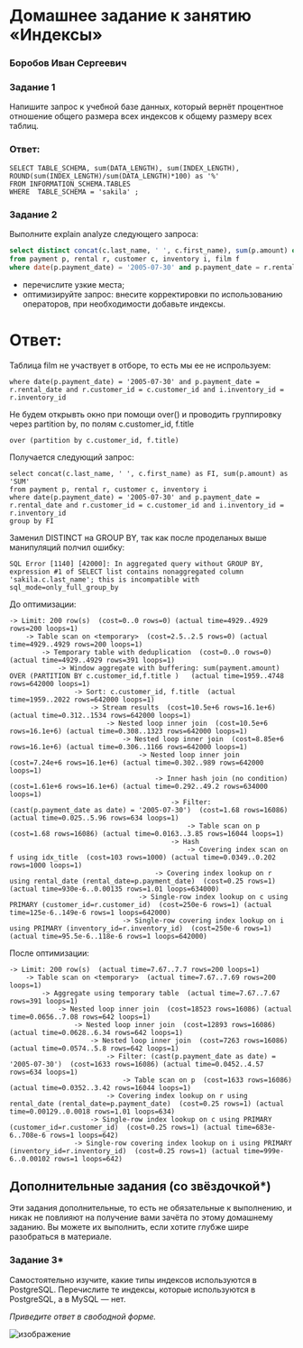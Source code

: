 # Домашнее задание к занятию «Индексы»

### Боробов Иван Сергеевич

### Задание 1

Напишите запрос к учебной базе данных, который вернёт процентное отношение общего размера всех индексов к общему размеру всех таблиц.

### Ответ:

```
SELECT TABLE_SCHEMA, sum(DATA_LENGTH), sum(INDEX_LENGTH), ROUND(sum(INDEX_LENGTH)/sum(DATA_LENGTH)*100) as '%'
FROM INFORMATION_SCHEMA.TABLES
WHERE  TABLE_SCHEMA = 'sakila' ;
```

### Задание 2

Выполните explain analyze следующего запроса:
```sql
select distinct concat(c.last_name, ' ', c.first_name), sum(p.amount) over (partition by c.customer_id, f.title)
from payment p, rental r, customer c, inventory i, film f
where date(p.payment_date) = '2005-07-30' and p.payment_date = r.rental_date and r.customer_id = c.customer_id and i.inventory_id = r.inventory_id
```
- перечислите узкие места;
- оптимизируйте запрос: внесите корректировки по использованию операторов, при необходимости добавьте индексы.

# Ответ:

Таблица film не участвует в отборе, то есть мы ее не испрользуем:
```
where date(p.payment_date) = '2005-07-30' and p.payment_date = r.rental_date and r.customer_id = c.customer_id and i.inventory_id = r.inventory_id
```
Не будем открывть окно при помощи over() и проводить группировку через partition by, по полям c.customer_id, f.title
```
over (partition by c.customer_id, f.title)
```
Получается следующий запрос:
```
select concat(c.last_name, ' ', c.first_name) as FI, sum(p.amount) as 'SUM'
from payment p, rental r, customer c, inventory i
where date(p.payment_date) = '2005-07-30' and p.payment_date = r.rental_date and r.customer_id = c.customer_id and i.inventory_id = r.inventory_id
group by FI
```
Заменил DISTINCT на GROUP BY, так как после проделаных выше манипуляций полчил ошибку:
```
SQL Error [1140] [42000]: In aggregated query without GROUP BY, expression #1 of SELECT list contains nonaggregated column 'sakila.c.last_name'; this is incompatible with sql_mode=only_full_group_by
```

До оптимизации:
```
-> Limit: 200 row(s)  (cost=0..0 rows=0) (actual time=4929..4929 rows=200 loops=1)
    -> Table scan on <temporary>  (cost=2.5..2.5 rows=0) (actual time=4929..4929 rows=200 loops=1)
        -> Temporary table with deduplication  (cost=0..0 rows=0) (actual time=4929..4929 rows=391 loops=1)
            -> Window aggregate with buffering: sum(payment.amount) OVER (PARTITION BY c.customer_id,f.title )   (actual time=1959..4748 rows=642000 loops=1)
                -> Sort: c.customer_id, f.title  (actual time=1959..2022 rows=642000 loops=1)
                    -> Stream results  (cost=10.5e+6 rows=16.1e+6) (actual time=0.312..1534 rows=642000 loops=1)
                        -> Nested loop inner join  (cost=10.5e+6 rows=16.1e+6) (actual time=0.308..1323 rows=642000 loops=1)
                            -> Nested loop inner join  (cost=8.85e+6 rows=16.1e+6) (actual time=0.306..1166 rows=642000 loops=1)
                                -> Nested loop inner join  (cost=7.24e+6 rows=16.1e+6) (actual time=0.302..989 rows=642000 loops=1)
                                    -> Inner hash join (no condition)  (cost=1.61e+6 rows=16.1e+6) (actual time=0.292..49.2 rows=634000 loops=1)
                                        -> Filter: (cast(p.payment_date as date) = '2005-07-30')  (cost=1.68 rows=16086) (actual time=0.025..5.96 rows=634 loops=1)
                                            -> Table scan on p  (cost=1.68 rows=16086) (actual time=0.0163..3.85 rows=16044 loops=1)
                                        -> Hash
                                            -> Covering index scan on f using idx_title  (cost=103 rows=1000) (actual time=0.0349..0.202 rows=1000 loops=1)
                                    -> Covering index lookup on r using rental_date (rental_date=p.payment_date)  (cost=0.25 rows=1) (actual time=930e-6..0.00135 rows=1.01 loops=634000)
                                -> Single-row index lookup on c using PRIMARY (customer_id=r.customer_id)  (cost=250e-6 rows=1) (actual time=125e-6..149e-6 rows=1 loops=642000)
                            -> Single-row covering index lookup on i using PRIMARY (inventory_id=r.inventory_id)  (cost=250e-6 rows=1) (actual time=95.5e-6..118e-6 rows=1 loops=642000)
```
После оптимизации:
```
-> Limit: 200 row(s)  (actual time=7.67..7.7 rows=200 loops=1)
    -> Table scan on <temporary>  (actual time=7.67..7.69 rows=200 loops=1)
        -> Aggregate using temporary table  (actual time=7.67..7.67 rows=391 loops=1)
            -> Nested loop inner join  (cost=18523 rows=16086) (actual time=0.0656..7.08 rows=642 loops=1)
                -> Nested loop inner join  (cost=12893 rows=16086) (actual time=0.0628..6.34 rows=642 loops=1)
                    -> Nested loop inner join  (cost=7263 rows=16086) (actual time=0.0574..5.8 rows=642 loops=1)
                        -> Filter: (cast(p.payment_date as date) = '2005-07-30')  (cost=1633 rows=16086) (actual time=0.0452..4.57 rows=634 loops=1)
                            -> Table scan on p  (cost=1633 rows=16086) (actual time=0.0352..3.42 rows=16044 loops=1)
                        -> Covering index lookup on r using rental_date (rental_date=p.payment_date)  (cost=0.25 rows=1) (actual time=0.00129..0.0018 rows=1.01 loops=634)
                    -> Single-row index lookup on c using PRIMARY (customer_id=r.customer_id)  (cost=0.25 rows=1) (actual time=683e-6..708e-6 rows=1 loops=642)
                -> Single-row covering index lookup on i using PRIMARY (inventory_id=r.inventory_id)  (cost=0.25 rows=1) (actual time=999e-6..0.00102 rows=1 loops=642)
```

## Дополнительные задания (со звёздочкой*)
Эти задания дополнительные, то есть не обязательные к выполнению, и никак не повлияют на получение вами зачёта по этому домашнему заданию. Вы можете их выполнить, если хотите глубже шире разобраться в материале.

### Задание 3*

Самостоятельно изучите, какие типы индексов используются в PostgreSQL. Перечислите те индексы, которые используются в PostgreSQL, а в MySQL — нет.

*Приведите ответ в свободной форме.*

![изображение](https://github.com/Borobov/05-Data-storage-and-transmission-systems-/assets/122168309/5b6f7f18-78af-4afd-bac7-905c3293b678)

